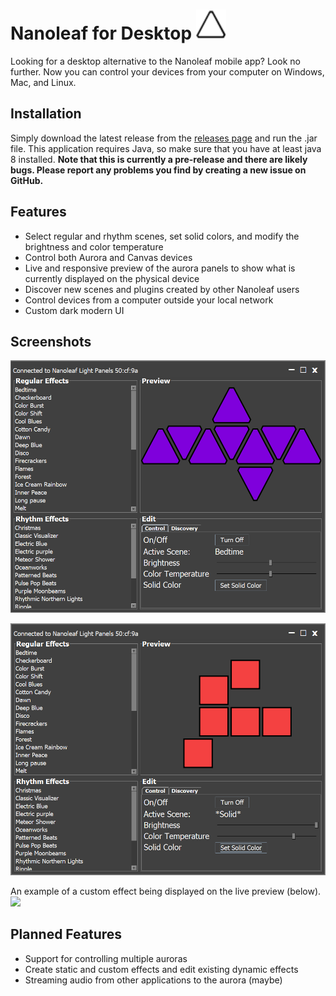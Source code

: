 # Nanoleaf for Desktop <img src = "images/logo.png" width=48></img>
Looking for a desktop alternative to the Nanoleaf mobile app? Look no further. Now you can control your devices from your computer on Windows, Mac, and Linux.

## Installation
Simply download the latest release from the [releases page](https://github.com/rowak/nanoleaf-desktop/releases) and run the .jar file. This application requires Java, so make sure that you have at least java 8 installed. **Note that this is currently a pre-release and there are likely bugs. Please report any problems you find by creating a new issue on GitHub.**

## Features
- Select regular and rhythm scenes, set solid colors, and modify the brightness and color temperature
- Control both Aurora and Canvas devices
- Live and responsive preview of the aurora panels to show what is currently displayed on the physical device
- Discover new scenes and plugins created by other Nanoleaf users
- Control devices from a computer outside your local network
- Custom dark modern UI

## Screenshots
![](images/app_main_aurora.png)

![](images/app_main_canvas.png)

An example of a custom effect being displayed on the live preview (below).
![](https://media.giphy.com/media/1rL3wxupQ6YqNoqT4Q/giphy.gif)

## Planned Features
- Support for controlling multiple auroras
- Create static and custom effects and edit existing dynamic effects
- Streaming audio from other applications to the aurora (maybe)
